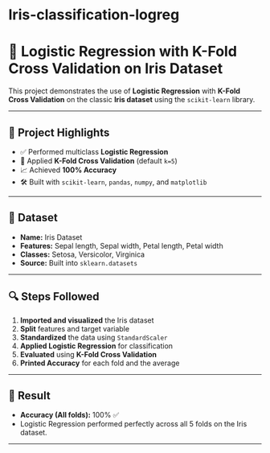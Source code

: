 # Iris-classification-logreg
# 🌸 Logistic Regression with K-Fold Cross Validation on Iris Dataset

This project demonstrates the use of **Logistic Regression** with **K-Fold Cross Validation** on the classic **Iris dataset** using the `scikit-learn` library.

---

## 📌 Project Highlights

- ✅ Performed multiclass **Logistic Regression**
- 🔁 Applied **K-Fold Cross Validation** (default `k=5`)
- 📈 Achieved **100% Accuracy**
- 🛠️ Built with `scikit-learn`, `pandas`, `numpy`, and `matplotlib`

---

## 📂 Dataset

- **Name:** Iris Dataset  
- **Features:** Sepal length, Sepal width, Petal length, Petal width  
- **Classes:** Setosa, Versicolor, Virginica  
- **Source:** Built into `sklearn.datasets`

---

## 🔍 Steps Followed

1. **Imported and visualized** the Iris dataset  
2. **Split** features and target variable  
3. **Standardized** the data using `StandardScaler`  
4. **Applied Logistic Regression** for classification  
5. **Evaluated** using **K-Fold Cross Validation**  
6. **Printed Accuracy** for each fold and the average

---

## 🎯 Result

- **Accuracy (All folds):** 100% ✅  
- Logistic Regression performed perfectly across all 5 folds on the Iris dataset.

---
